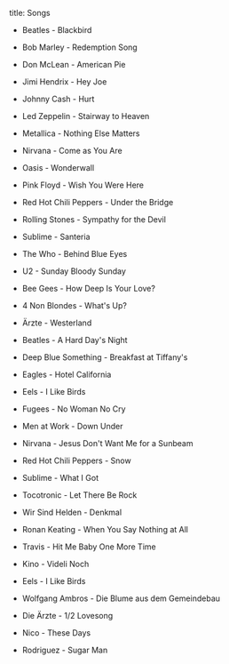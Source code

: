 title: Songs

* Beatles - Blackbird
* Bob Marley - Redemption Song
* Don McLean - American Pie
* Jimi Hendrix - Hey Joe
* Johnny Cash - Hurt
* Led Zeppelin - Stairway to Heaven
* Metallica - Nothing Else Matters
* Nirvana - Come as You Are
* Oasis - Wonderwall
* Pink Floyd - Wish You Were Here
* Red Hot Chili Peppers - Under the Bridge
* Rolling Stones - Sympathy for the Devil
* Sublime - Santeria
* The Who - Behind Blue Eyes
* U2 - Sunday Bloody Sunday


* Bee Gees - How Deep Is Your Love?
* 4 Non Blondes - What's Up?
* Ärzte - Westerland
* Beatles - A Hard Day's Night
* Deep Blue Something - Breakfast at Tiffany's
* Eagles - Hotel California
* Eels - I Like Birds
* Fugees - No Woman No Cry
* Men at Work - Down Under
* Nirvana - Jesus Don't Want Me for a Sunbeam
* Red Hot Chili Peppers - Snow
* Sublime - What I Got
* Tocotronic - Let There Be Rock
* Wir Sind Helden - Denkmal


* Ronan Keating - When You Say Nothing at All
* Travis - Hit Me Baby One More Time
* Kino - Videli Noch
* Eels - I Like Birds
* Wolfgang Ambros - Die Blume aus dem Gemeindebau
* Die Ärzte - 1/2 Lovesong
* Nico - These Days
* Rodriguez - Sugar Man
